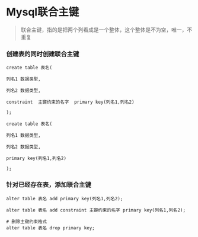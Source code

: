  # Mysql联合主键



> 联合主键，指的是把两个列看成是一个整体，这个整体是不为空，唯一，不重复



### 创建表的同时创建联合主键

```mysql
create table 表名(

列名1 数据类型,

列名2 数据类型,

constraint  主键约束的名字  primary key(列名1,列名2)

);
```

```mysql
create table 表名(

列名1 数据类型,

列名2 数据类型,

primary key(列名1,列名2)

);
```



### 针对已经存在表，添加联合主键

```mysql
alter table 表名 add primary key(列名1,列名2);

alter table 表名 add constraint 主键约束的名字 primary key(列名1,列名2);

# 删除主键约束格式
alter table 表名 drop primary key;
```



 